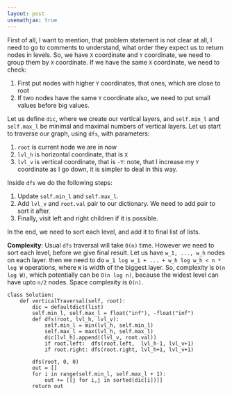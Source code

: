 ```yaml
---
layout: post
usemathjax: true
---
```


First of all, I want to mention, that problem statement is not clear at all, I need to go to comments to understand, what order they expect us to return nodes in levels. So, we have `X` coordinate and `Y` coordinate, we need to group them by `X` coordinate. If we have the same `X` coordinate, we need to check:
1. First put nodes with higher `Y` coordinates, that ones, which are close to root
2. If two nodes have the same `Y` coordinate also, we need to put small values before big values.

Let us define `dic`, where we create our vertical layers, and `self.min_l` and  `self.max_l` be minimal and maximal numbers of vertical layers. Let us start to traverse our graph, using `dfs`, with parameters: 

1. `root` is current node we are in now
2. `lvl_h` is horizontal coordinate, that is `X`
3. `lvl_v` is vertical coordinate, that is `-Y`: note, that I increase my `Y` coordinate as I go down, it is simpler to deal in this way.

Inside `dfs` we do the following steps:
1. Update `self.min_l` and `self.max_l`.
2. Add `lvl_v` and `root.val` pair to our dictionary. We need to add pair to sort it after.
3. Finally, visit left and right children if it is possible.

In the end, we need to sort each level, and add it to final list of lists.

**Complexity**: Usual `dfs` traversal will take `O(n)` time. However we need to sort each level, before we give final result. Let us have `w_1, ..., w_h` nodes on each layer. then we need to do `w_1 log w_1 + ... + w_h log w_h < n * log W` operations, where `W` is width of the biggest layer. So, complexity is `O(n log W)`, which potentially can be `O(n log n)`, because the widest level can have upto `n/2` nodes. Space complexity is `O(n)`.

```
class Solution:
    def verticalTraversal(self, root):
        dic = defaultdict(list)
        self.min_l, self.max_l = float("inf"), -float("inf")
        def dfs(root, lvl_h, lvl_v):
            self.min_l = min(lvl_h, self.min_l)
            self.max_l = max(lvl_h, self.max_l)
            dic[lvl_h].append((lvl_v, root.val))
            if root.left:  dfs(root.left,  lvl_h-1, lvl_v+1)
            if root.right: dfs(root.right, lvl_h+1, lvl_v+1)
        
        dfs(root, 0, 0)
        out = []
        for i in range(self.min_l, self.max_l + 1):
            out += [[j for i,j in sorted(dic[i])]]
        return out
```